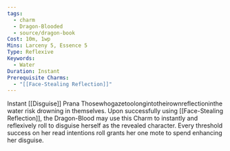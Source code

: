 ```yaml
---
tags:
  - charm
  - Dragon-Blooded
  - source/dragon-book
Cost: 10m, 1wp
Mins: Larceny 5, Essence 5
Type: Reflexive
Keywords:
  - Water
Duration: Instant
Prerequisite Charms:
  - "[[Face-Stealing Reflection]]"
---
```

Instant [[Disguise]] Prana Thosewhogazetoolongintotheirownreflectioninthe water risk drowning in themselves. Upon successfully using [[Face-Stealing Reflection]], the Dragon-Blood may use this Charm to instantly and reflexively roll to disguise herself as the revealed character. Every threshold success on her read intentions roll grants her one mote to spend enhancing her disguise.